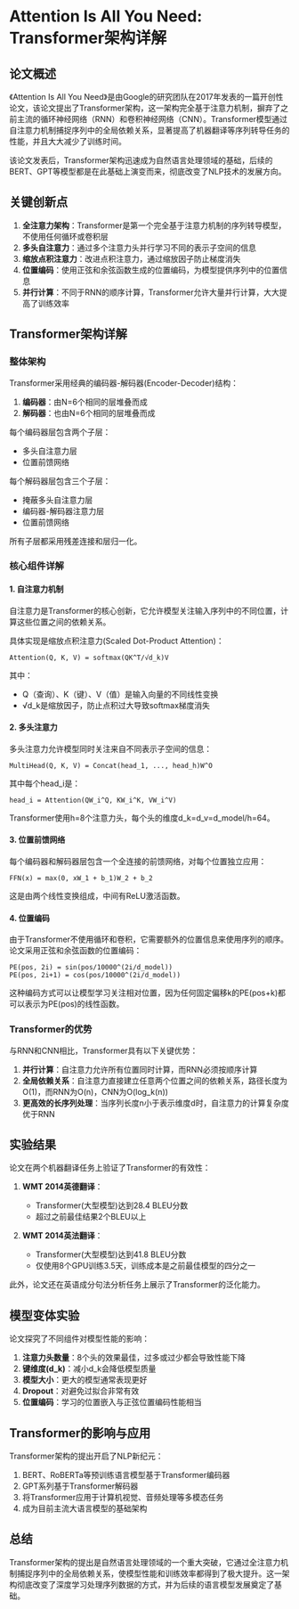 # Attention Is All You Need: Transformer架构详解

## 论文概述

《Attention Is All You Need》是由Google的研究团队在2017年发表的一篇开创性论文，该论文提出了Transformer架构，这一架构完全基于注意力机制，摒弃了之前主流的循环神经网络（RNN）和卷积神经网络（CNN）。Transformer模型通过自注意力机制捕捉序列中的全局依赖关系，显著提高了机器翻译等序列转导任务的性能，并且大大减少了训练时间。

该论文发表后，Transformer架构迅速成为自然语言处理领域的基础，后续的BERT、GPT等模型都是在此基础上演变而来，彻底改变了NLP技术的发展方向。

## 关键创新点

1. **全注意力架构**：Transformer是第一个完全基于注意力机制的序列转导模型，不使用任何循环或卷积层
2. **多头自注意力**：通过多个注意力头并行学习不同的表示子空间的信息
3. **缩放点积注意力**：改进点积注意力，通过缩放因子防止梯度消失
4. **位置编码**：使用正弦和余弦函数生成的位置编码，为模型提供序列中的位置信息
5. **并行计算**：不同于RNN的顺序计算，Transformer允许大量并行计算，大大提高了训练效率

## Transformer架构详解

### 整体架构

Transformer采用经典的编码器-解码器(Encoder-Decoder)结构：

1. **编码器**：由N=6个相同的层堆叠而成
2. **解码器**：也由N=6个相同的层堆叠而成

每个编码器层包含两个子层：
- 多头自注意力层
- 位置前馈网络

每个解码器层包含三个子层：
- 掩蔽多头自注意力层
- 编码器-解码器注意力层
- 位置前馈网络

所有子层都采用残差连接和层归一化。

### 核心组件详解

#### 1. 自注意力机制

自注意力是Transformer的核心创新，它允许模型关注输入序列中的不同位置，计算这些位置之间的依赖关系。

具体实现是缩放点积注意力(Scaled Dot-Product Attention)：
```
Attention(Q, K, V) = softmax(QK^T/√d_k)V
```

其中：
- Q（查询）、K（键）、V（值）是输入向量的不同线性变换
- √d_k是缩放因子，防止点积过大导致softmax梯度消失

#### 2. 多头注意力

多头注意力允许模型同时关注来自不同表示子空间的信息：
```
MultiHead(Q, K, V) = Concat(head_1, ..., head_h)W^O
```
其中每个head_i是：
```
head_i = Attention(QW_i^Q, KW_i^K, VW_i^V)
```

Transformer使用h=8个注意力头，每个头的维度d_k=d_v=d_model/h=64。

#### 3. 位置前馈网络

每个编码器和解码器层包含一个全连接的前馈网络，对每个位置独立应用：
```
FFN(x) = max(0, xW_1 + b_1)W_2 + b_2
```

这是由两个线性变换组成，中间有ReLU激活函数。

#### 4. 位置编码

由于Transformer不使用循环和卷积，它需要额外的位置信息来使用序列的顺序。论文采用正弦和余弦函数的位置编码：
```
PE(pos, 2i) = sin(pos/10000^(2i/d_model))
PE(pos, 2i+1) = cos(pos/10000^(2i/d_model))
```

这种编码方式可以让模型学习关注相对位置，因为任何固定偏移k的PE(pos+k)都可以表示为PE(pos)的线性函数。

### Transformer的优势

与RNN和CNN相比，Transformer具有以下关键优势：

1. **并行计算**：自注意力允许所有位置同时计算，而RNN必须按顺序计算
2. **全局依赖关系**：自注意力直接建立任意两个位置之间的依赖关系，路径长度为O(1)，而RNN为O(n)，CNN为O(log_k(n))
3. **更高效的长序列处理**：当序列长度n小于表示维度d时，自注意力的计算复杂度优于RNN

## 实验结果

论文在两个机器翻译任务上验证了Transformer的有效性：

1. **WMT 2014英德翻译**：
   - Transformer(大型模型)达到28.4 BLEU分数
   - 超过之前最佳结果2个BLEU以上

2. **WMT 2014英法翻译**：
   - Transformer(大型模型)达到41.8 BLEU分数
   - 仅使用8个GPU训练3.5天，训练成本是之前最佳模型的四分之一

此外，论文还在英语成分句法分析任务上展示了Transformer的泛化能力。

## 模型变体实验

论文探究了不同组件对模型性能的影响：

1. **注意力头数量**：8个头的效果最佳，过多或过少都会导致性能下降
2. **键维度(d_k)**：减小d_k会降低模型质量
3. **模型大小**：更大的模型通常表现更好
4. **Dropout**：对避免过拟合非常有效
5. **位置编码**：学习的位置嵌入与正弦位置编码性能相当

## Transformer的影响与应用

Transformer架构的提出开启了NLP新纪元：

1. BERT、RoBERTa等预训练语言模型基于Transformer编码器
2. GPT系列基于Transformer解码器
3. 将Transformer应用于计算机视觉、音频处理等多模态任务
4. 成为目前主流大语言模型的基础架构

## 总结

Transformer架构的提出是自然语言处理领域的一个重大突破，它通过全注意力机制捕捉序列中的全局依赖关系，使模型性能和训练效率都得到了极大提升。这一架构彻底改变了深度学习处理序列数据的方式，并为后续的语言模型发展奠定了基础。 